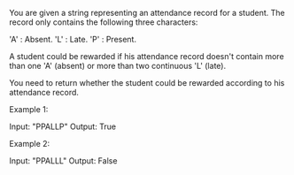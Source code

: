 You are given a string representing an attendance record for a student. The record only contains the following three characters:



'A' : Absent. 
'L' : Late.
 'P' : Present. 




A student could be rewarded if his attendance record doesn't contain more than one 'A' (absent) or more than two continuous 'L' (late).    

You need to return whether the student could be rewarded according to his attendance record.

Example 1:

Input: "PPALLP"
Output: True



Example 2:

Input: "PPALLL"
Output: False

